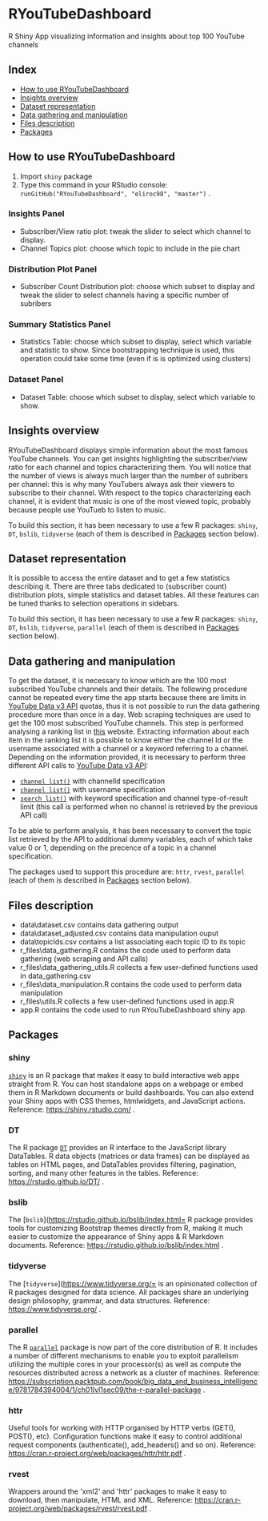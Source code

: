 # RYouTubeDashboard
R Shiny App visualizing information and insights about top 100 YouTube channels

## Index
- [How to use RYouTubeDashboard](#How-to-use-RYouTubeDashboard)
- [Insights overview](#Insights-overview)
- [Dataset representation](#Dataset-representation)
- [Data gathering and manipulation](#Data-gathering-and-manipulation)
- [Files description](#Files-description)
- [Packages](#Packages)

## How to use RYouTubeDashboard

1. Import `shiny` package
2. Type this command in your RStudio console: `runGitHub("RYouTubeDashboard", "eliroc98", "master")` .

### Insights Panel
- Subscriber/View ratio plot: tweak the slider to select which channel to display. 
- Channel Topics plot: choose which topic to include in the pie chart

### Distribution Plot Panel
- Subscriber Count Distribution plot: choose which subset to display and tweak the slider to select channels having a specific number of subribers

### Summary Statistics Panel
- Statistics Table: choose which subset to display, select which variable and statistic to show. Since bootstrapping technique is used, this operation could take some time (even if is is optimized using clusters)

### Dataset Panel
- Dataset Table: choose which subset to display, select which variable to show.

## Insights overview
RYouTubeDashboard displays simple information about the most famous YouTube channels. 
You can get insights highlighting the subscriber/view ratio for each channel and topics characterizing them.
You will notice that the number of views is always much larger than the number of subribers per channel: this is why many YouTubers always ask their viewers to subscribe to their channel.
With respect to the topics characterizing each channel, it is evident that music is one of the most viewed topic, probably because people use YouTueb to listen to music.

To build this section, it has been necessary to use a few R packages: `shiny`, `DT`, `bslib`, `tidyverse` (each of them is described in [Packages](#Packages) section below).

## Dataset representation
It is possible to access the entire dataset and to get a few statistics describing it.
There are three tabs dedicated to (subscriber count) distribution plots, simple statistics and dataset tables. All these features can be tuned thanks to selection operations in sidebars.

To build this section, it has been necessary to use a few R packages: `shiny`, `DT`, `bslib`, `tidyverse`, `parallel` (each of them is described in [Packages](#Packages) section below).

## Data gathering and manipulation
To get the dataset, it is necessary to know which are the 100 most subscribed YouTube channels and their details.
The following procedure cannot be repeated every time the app starts because there are limits in [YouTube Data v3 API](https://developers.google.com/youtube/v3) quotas, thus it is not possible to run the data gathering procedure more than once in a day.
Web scraping techniques are used to get the 100 most subscribed YouTube channels. This step is performed analysing a ranking list in [this](https://socialblade.com/youtube/top/100/mostsubscribed) website.
Extracting information about each item in the ranking list it is possible to know either the channel Id or the username associated with a channel or a keyword referring to a channel. Depending on the information provided, it is necessary to perform three different API calls to [YouTube Data v3 API](https://developers.google.com/youtube/v3):
- [`channel list()`](https://developers.google.com/youtube/v3/docs/channels/list) with channelId specification
- [`channel list()`](https://developers.google.com/youtube/v3/docs/channels/list) with username specification
- [`search list()`](https://developers.google.com/youtube/v3/docs/search/list) with keyword specification and channel type-of-result limit (this call is performed when no channel is retrieved by the previous API call)

To be able to perform analysis, it has been necessary to convert the topic list retrieved by the API to additional dummy variables, each of which take value 0 or 1, depending on the precence of a topic in a channel specification.

The packages used to support this procedure are: `httr`, `rvest`, `parallel` (each of them is described in [Packages](#Packages) section below).

## Files description
- data\dataset.csv contains data gathering output
- data\dataset_adjusted.csv contains data manipulation ouput
- data\topicIds.csv contains a list associating each topic ID to its topic
- r_files\data_gathering.R contains the code used to perform data gathering (web scraping and API calls)
- r_files\data_gathering_utils.R collects a few user-defined functions used in data_gathering.csv
- r_files\data_manipulation.R contains the code used to perform data manipulation
- r_files\utils.R collects a few user-defined functions used in app.R
- app.R contains the code used to run RYouTubeDashboard shiny app.

## Packages
### shiny
[`shiny`](https://shiny.rstudio.com/) is an R package that makes it easy to build interactive web apps straight from R. You can host standalone apps on a webpage or embed them in R Markdown documents or build dashboards. You can also extend your Shiny apps with CSS themes, htmlwidgets, and JavaScript actions.
Reference: https://shiny.rstudio.com/ .
### DT
The R package [`DT`](https://rstudio.github.io/DT/) provides an R interface to the JavaScript library DataTables. R data objects (matrices or data frames) can be displayed as tables on HTML pages, and DataTables provides filtering, pagination, sorting, and many other features in the tables.
Reference: https://rstudio.github.io/DT/ .
### bslib
The [`bslib`](https://rstudio.github.io/bslib/index.html= R package provides tools for customizing Bootstrap themes directly from R, making it much easier to customize the appearance of Shiny apps & R Markdown documents. 
Reference: https://rstudio.github.io/bslib/index.html .
### tidyverse
The [`tidyverse`](https://www.tidyverse.org/= is an opinionated collection of R packages designed for data science. All packages share an underlying design philosophy, grammar, and data structures.
Reference: https://www.tidyverse.org/ .
### parallel
The R [`parallel`](https://subscription.packtpub.com/book/big_data_and_business_intelligence/9781784394004/1/ch01lvl1sec09/the-r-parallel-package) package is now part of the core distribution of R. It includes a number of different mechanisms to enable you to exploit parallelism utilizing the multiple cores in your processor(s) as well as compute the resources distributed across a network as a cluster of machines.
Reference: https://subscription.packtpub.com/book/big_data_and_business_intelligence/9781784394004/1/ch01lvl1sec09/the-r-parallel-package .
### httr
Useful tools for working with HTTP organised by HTTP verbs (GET(), POST(), etc). Configuration functions make it easy to control additional request components (authenticate(),
add_headers() and so on).
Reference: https://cran.r-project.org/web/packages/httr/httr.pdf .
### rvest
Wrappers around the 'xml2' and 'httr' packages to make it easy to download, then manipulate, HTML and XML.
Reference: https://cran.r-project.org/web/packages/rvest/rvest.pdf .
